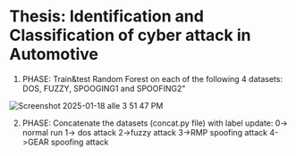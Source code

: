 # Thesis: Identification and Classification of cyber attack in Automotive

1. PHASE:
Train&test Random Forest on each of the following 4 datasets: DOS, FUZZY, SPOOGING1 and SPOOFING2"

![Screenshot 2025-01-18 alle 3 51 47 PM](https://github.com/user-attachments/assets/7441a7d7-cc43-4dca-8f70-0a94579f517c)

2. PHASE:
Concatenate the datasets (concat.py file) with label update:
0-> normal run
1-> dos attack
2->fuzzy attack
3->RMP spoofing attack
4->GEAR spoofing attack


